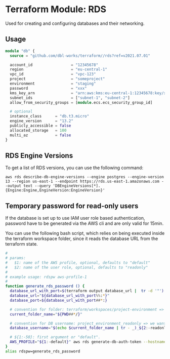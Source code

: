 # Terraform Module: RDS

Used for creating and configuring databases and their networking.


## Usage

```terraform
module "db" {
  source = "github.com/dbl-works/terraform//rds?ref=v2021.07.01"

  account_id                 = "12345678"
  region                     = "eu-central-1"
  vpc_id                     = "vpc-123"
  project                    = "someproject"
  environment                = "staging"
  password                   = "xxx"
  kms_key_arn                = "arn:aws:kms:eu-central-1:12345678:key/xxx-xxx"
  subnet_ids                 = ["subnet-1", "subnet-2"]
  allow_from_security_groups = [module.ecs.ecs_security_group_id]

  # optional
  instance_class      = "db.t3.micro"
  engine_version      = "13.2"
  publicly_accessible = false
  allocated_storage   = 100
  multi_az            = false
}
```


## RDS Engine Versions

To get a list of RDS versions, you can use the following command:

```shell
aws rds describe-db-engine-versions --engine postgres --engine-version 13 --region us-east-1 --endpoint https://rds.us-east-1.amazonaws.com --output text --query 'DBEngineVersions[*].{Engine:Engine,EngineVersion:EngineVersion}'
```


## Temporary password for read-only users
If the database is set up to use IAM user role based authentication, password have to be generated via the AWS cli and are only valid for 15min.

You can use the following bash script, which relies on being executed inside the terraform workspace folder, since it reads the database URL from the terraform state.

```bash
#
# params:
#   $1: name of the AWS profile, optional, defaults to "default"
#   $2: name of the user role, optional, defaults to "readonly"
#
# example usage: rdspw aws-profile-1
#
function generate_rds_password () {
  database_url_with_port=$(terraform output database_url |  tr -d '"')
  database_url="${database_url_with_port%%:*}"
  database_port=${database_url_with_port##*:}

  # convention for folder: terraform/workspaces/project-environment => get the "project-environment" part
  current_folder_name="${PWD##*/}"

  # convention for DB username: project_environment_readonly => we want to assemble this from the folder name
  database_username="$(echo $current_folder_name | tr - _)_${2:-readonly}"

  # ${1:-50}: first argument or "default".
  AWS_PROFILE="${1:-default}" aws rds generate-db-auth-token --hostname "$database_url" --port "$database_port" --region eu-central-1 --username "$database_username"
}
alias rdspw=generate_rds_password
```
